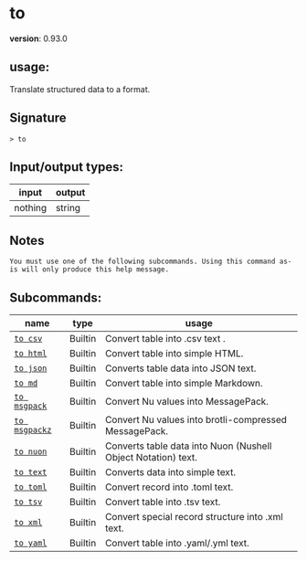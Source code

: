 # to

**version**: 0.93.0

## **usage**:

Translate structured data to a format.

## Signature

`> to `

## Input/output types:

| input   | output |
| ------- | ------ |
| nothing | string |

## Notes

```text
You must use one of the following subcommands. Using this command as-is will only produce this help message.
```

## Subcommands:

| name                                           | type    | usage                                                         |
| ---------------------------------------------- | ------- | ------------------------------------------------------------- |
| [`to csv`](/commands/docs/to_csv.md)           | Builtin | Convert table into .csv text .                                |
| [`to html`](/commands/docs/to_html.md)         | Builtin | Convert table into simple HTML.                               |
| [`to json`](/commands/docs/to_json.md)         | Builtin | Converts table data into JSON text.                           |
| [`to md`](/commands/docs/to_md.md)             | Builtin | Convert table into simple Markdown.                           |
| [`to msgpack`](/commands/docs/to_msgpack.md)   | Builtin | Convert Nu values into MessagePack.                           |
| [`to msgpackz`](/commands/docs/to_msgpackz.md) | Builtin | Convert Nu values into brotli-compressed MessagePack.         |
| [`to nuon`](/commands/docs/to_nuon.md)         | Builtin | Converts table data into Nuon (Nushell Object Notation) text. |
| [`to text`](/commands/docs/to_text.md)         | Builtin | Converts data into simple text.                               |
| [`to toml`](/commands/docs/to_toml.md)         | Builtin | Convert record into .toml text.                               |
| [`to tsv`](/commands/docs/to_tsv.md)           | Builtin | Convert table into .tsv text.                                 |
| [`to xml`](/commands/docs/to_xml.md)           | Builtin | Convert special record structure into .xml text.              |
| [`to yaml`](/commands/docs/to_yaml.md)         | Builtin | Convert table into .yaml/.yml text.                           |
